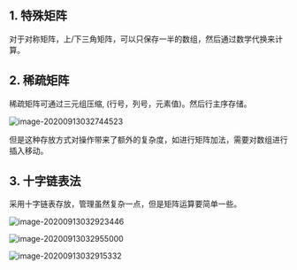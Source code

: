 ## 1. 特殊矩阵

对于对称矩阵，上/下三角矩阵，可以只保存一半的数组，然后通过数学代换来计算。

## 2. 稀疏矩阵

稀疏矩阵可通过三元组压缩, (行号，列号，元素值)。然后行主序存储。

![image-20200913032744523](https://cdn.jsdelivr.net/gh/ravenxrz/PicBed/img/image-20200913032744523.png)

但是这种存放方式对操作带来了额外的复杂度，如进行矩阵加法，需要对数组进行插入移动。

## 3. 十字链表法

采用十字链表存放，管理虽然复杂一点，但是矩阵运算要简单一些。

![image-20200913032923446](https://cdn.jsdelivr.net/gh/ravenxrz/PicBed/img/image-20200913032923446.png)

![image-20200913032955000](https://cdn.jsdelivr.net/gh/ravenxrz/PicBed/img/image-20200913032955000.png)

![image-20200913032915332](https://cdn.jsdelivr.net/gh/ravenxrz/PicBed/img/image-20200913032915332.png)